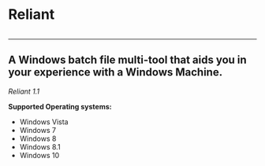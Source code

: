 # Reliant

<p><img src="&lt;p&gt;&lt;img src=&quot;https://imgur.com/usjVOuy&quot; alt=&quot;&quot; /&gt;&lt;/p&gt;" alt="" /></p>

----------------------------------------------------------------------------------------
A Windows batch file multi-tool that aids you in your experience with a Windows Machine.
----------------------------------------------------------------------------------------

*Reliant 1.1*

**Supported Operating systems:**

- Windows Vista
- Windows 7
- Windows 8
- Windows 8.1
- Windows 10
